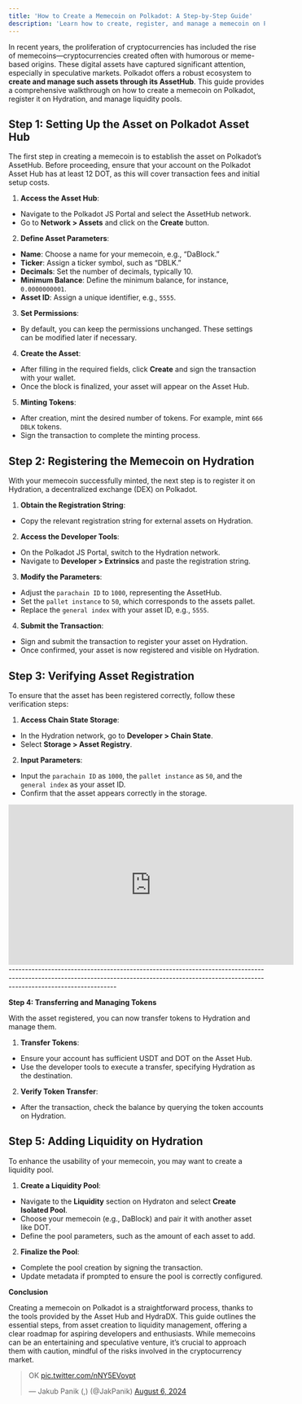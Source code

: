 ```yaml
---
title: 'How to Create a Memecoin on Polkadot: A Step-by-Step Guide'
description: 'Learn how to create, register, and manage a memecoin on Polkadot using AssetHub and Hydration with this step-by-step guide.'
---
```

In recent years, the proliferation of cryptocurrencies has included the rise of memecoins—cryptocurrencies created often with humorous or meme-based origins. These digital assets have captured significant attention, especially in speculative markets. Polkadot offers a robust ecosystem to **create and manage such assets through its AssetHub**. This guide provides a comprehensive walkthrough on how to create a memecoin on Polkadot, register it on Hydration, and manage liquidity pools.

**Step 1: Setting Up the Asset on Polkadot Asset Hub**
------------------------------------------------------

The first step in creating a memecoin is to establish the asset on Polkadot’s AssetHub. Before proceeding, ensure that your account on the Polkadot Asset Hub has at least 12 DOT, as this will cover transaction fees and initial setup costs.

1. **Access the Asset Hub**: 
  - Navigate to the Polkadot JS Portal and select the AssetHub network.
  - Go to **Network &gt; Assets** and click on the **Create** button.
2. **Define Asset Parameters**: 
  - **Name**: Choose a name for your memecoin, e.g., “DaBlock.”
  - **Ticker**: Assign a ticker symbol, such as “DBLK.”
  - **Decimals**: Set the number of decimals, typically 10.
  - **Minimum Balance**: Define the minimum balance, for instance, `0.0000000001`.
  - **Asset ID**: Assign a unique identifier, e.g., `5555`.
3. **Set Permissions**: 
  - By default, you can keep the permissions unchanged. These settings can be modified later if necessary.
4. **Create the Asset**: 
  - After filling in the required fields, click **Create** and sign the transaction with your wallet.
  - Once the block is finalized, your asset will appear on the Asset Hub.
5. **Minting Tokens**: 
  - After creation, mint the desired number of tokens. For example, mint `666 DBLK` tokens.
  - Sign the transaction to complete the minting process.

**Step 2: Registering the Memecoin on Hydration**
-------------------------------------------------

With your memecoin successfully minted, the next step is to register it on Hydration, a decentralized exchange (DEX) on Polkadot.

1. **Obtain the Registration String**: 
  - Copy the relevant registration string for external assets on Hydration.
2. **Access the Developer Tools**: 
  - On the Polkadot JS Portal, switch to the Hydration network.
  - Navigate to **Developer &gt; Extrinsics** and paste the registration string.
3. **Modify the Parameters**: 
  - Adjust the `parachain ID` to `1000`, representing the AssetHub.
  - Set the `pallet instance` to `50`, which corresponds to the assets pallet.
  - Replace the `general index` with your asset ID, e.g., `5555`.
4. **Submit the Transaction**: 
  - Sign and submit the transaction to register your asset on Hydration.
  - Once confirmed, your asset is now registered and visible on Hydration.

**Step 3: Verifying Asset Registration**
----------------------------------------

To ensure that the asset has been registered correctly, follow these verification steps:

1. **Access Chain State Storage**: 
  - In the Hydration network, go to **Developer &gt; Chain State**.
  - Select **Storage &gt; Asset Registry**.
2. **Input Parameters**: 
  - Input the `parachain ID` as `1000`, the `pallet instance` as `50`, and the `general index` as your asset ID.
  - Confirm that the asset appears correctly in the storage.

<iframe allowfullscreen="allowfullscreen" frameborder="0" height="315" src="https://www.youtube.com/embed/2uE7nZIJSFA?si=iL-F2k324uXI-TAg" title="YouTube video player" width="560"></iframe>
---------------------------------------------------------------------------------------------------------------------------------------------------------------------------------------------

**Step 4: Transferring and Managing Tokens**

With the asset registered, you can now transfer tokens to Hydration and manage them.

1. **Transfer Tokens**: 
  - Ensure your account has sufficient USDT and DOT on the Asset Hub.
  - Use the developer tools to execute a transfer, specifying Hydration as the destination.
2. **Verify Token Transfer**: 
  - After the transaction, check the balance by querying the token accounts on Hydration.

**Step 5: Adding Liquidity on Hydration**
-----------------------------------------

To enhance the usability of your memecoin, you may want to create a liquidity pool.

1. **Create a Liquidity Pool**: 
  - Navigate to the **Liquidity** section on Hydraton and select **Create Isolated Pool**.
  - Choose your memecoin (e.g., DaBlock) and pair it with another asset like DOT.
  - Define the pool parameters, such as the amount of each asset to add.
2. **Finalize the Pool**: 
  - Complete the pool creation by signing the transaction.
  - Update metadata if prompted to ensure the pool is correctly configured.

**Conclusion**

Creating a memecoin on Polkadot is a straightforward process, thanks to the tools provided by the Asset Hub and HydraDX. This guide outlines the essential steps, from asset creation to liquidity management, offering a clear roadmap for aspiring developers and enthusiasts. While memecoins can be an entertaining and speculative venture, it’s crucial to approach them with caution, mindful of the risks involved in the cryptocurrency market.

> OK [pic.twitter.com/nNY5EVovpt](https://t.co/nNY5EVovpt)
> 
> — Jakub Panik (,) (@JakPanik) [August 6, 2024](https://twitter.com/JakPanik/status/1820889038439772545?ref_src=twsrc%5Etfw)

<script async="" charset="utf-8" src="https://platform.twitter.com/widgets.js"></script>